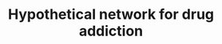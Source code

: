 ---
annotations:
- id: PW:0001029
  parent: disease pathway
  type: Pathway Ontology
  value: substance dependence pathway
authors:
- MaintBot
- Christine Chichester
- Egonw
- Eweitz
citedin:
- link: PMC3650681
description: Adapted from figure 2 in [http://www.ploscompbiol.org/article/info:doi/10.1371/journal.pcbi.0040002
  Li et al.].
last-edited: 2021-05-16
organisms:
- Rattus norvegicus
redirect_from:
- /index.php/Pathway:WP1281
- /instance/WP1281
revision: null
schema-jsonld:
- '@context': https://schema.org/
  '@id': https://wikipathways.github.io/pathways/WP1281.html
  '@type': Dataset
  creator:
    '@type': Organization
    name: WikiPathways
  description: Adapted from figure 2 in [http://www.ploscompbiol.org/article/info:doi/10.1371/journal.pcbi.0040002
    Li et al.].
  keywords:
  - Acta1
  - Adcy1
  - Adcy8
  - Ca++
  - Camk2b
  - Camk4
  - Creb1
  - Cyclic AMP
  - D-Glutamate
  - Drd1a
  - Drd2
  - Drd4
  - GRIA1
  - Gi
  - Gria2
  - Gria3
  - Gria4
  - Grin1
  - Grin2a
  - Grin2b
  - Grin2c
  - Grin2d
  - Grm1
  - Grm5
  - Gs
  - Krit1
  - Map2k1
  - Map2k2
  - Mapk1
  - Mapk3
  - Nisch
  - Ppa1
  - Prkaca
  - Prkce
  - Terf2ip
  - Zhx2
  - connexin
  license: CC0
  name: Hypothetical network for drug addiction
seo: CreativeWork
title: Hypothetical network for drug addiction
wpid: WP1281
---